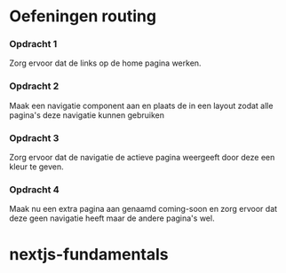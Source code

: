 # Oefeningen routing

### Opdracht 1

Zorg ervoor dat de links op de home pagina werken.

### Opdracht 2

Maak een navigatie component aan en plaats de in een layout zodat alle pagina's deze navigatie kunnen gebruiken

### Opdracht 3

Zorg ervoor dat de navigatie de actieve pagina weergeeft door deze een kleur te geven.

### Opdracht 4

Maak nu een extra pagina aan genaamd coming-soon en zorg ervoor dat deze geen navigatie heeft maar de andere pagina's wel.
# nextjs-fundamentals
